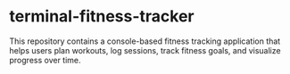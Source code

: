 # terminal-fitness-tracker
This repository contains a console-based fitness tracking application that helps users plan workouts, log sessions, track fitness goals, and visualize progress over time.
